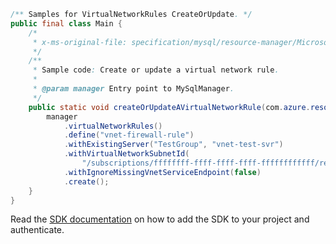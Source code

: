 ```java
/** Samples for VirtualNetworkRules CreateOrUpdate. */
public final class Main {
    /*
     * x-ms-original-file: specification/mysql/resource-manager/Microsoft.DBforMySQL/stable/2017-12-01/examples/VirtualNetworkRulesCreateOrUpdate.json
     */
    /**
     * Sample code: Create or update a virtual network rule.
     *
     * @param manager Entry point to MySqlManager.
     */
    public static void createOrUpdateAVirtualNetworkRule(com.azure.resourcemanager.mysql.MySqlManager manager) {
        manager
            .virtualNetworkRules()
            .define("vnet-firewall-rule")
            .withExistingServer("TestGroup", "vnet-test-svr")
            .withVirtualNetworkSubnetId(
                "/subscriptions/ffffffff-ffff-ffff-ffff-ffffffffffff/resourceGroups/TestGroup/providers/Microsoft.Network/virtualNetworks/testvnet/subnets/testsubnet")
            .withIgnoreMissingVnetServiceEndpoint(false)
            .create();
    }
}
```

Read the [SDK documentation](https://github.com/Azure/azure-sdk-for-java/blob/azure-resourcemanager-mysql_1.0.2/sdk/mysql/azure-resourcemanager-mysql/README.md) on how to add the SDK to your project and authenticate.
